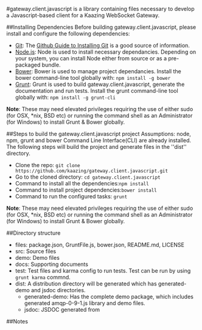 #gateway.client.javascript is a library containing files necessary to develop a Javascript-based client for a Kaazing WebSocket Gateway.

##Installing Dependencies
Before building gateway.client.javascript, please install and configure the following dependencies:

* [Git](http://git-scm.com/): The [Github Guide to Installing Git](https://help.github.com/articles/set-up-git) is a good source of information.
* [Node.js](http://nodejs.org/): Node is used to install necessary dependancies. Depending on your system, you can install Node either from source or as a pre-packaged bundle.
* [Bower](http://bower.io/): Bower is used to manage project dependancies. Install the bower command-line tool globally with:  ```npm install -g bower```
* [Grunt](http://gruntjs.com/): Grunt is used to build gateway.client.javascript, generate the documentation and run tests. Install the grunt command-line tool globally with: ```npm install -g grunt-cli```

**Note**: These may need elevated privileges requiring the use of either sudo (for OSX, *nix, BSD etc) or running the command shell as an Administrator (for Windows) to install Grunt & Bower globally.


##Steps to build the gateway.client.javascript project
Assumptions: node, npm, grunt and bower Command Line Interface(CLI) are already installed. The following steps will build the project and generate files in the ''dist'' directory.

* Clone the repo: ```git clone https://github.com/kaazing/gateway.client.javascript.git```
* Go to the cloned directory: ```cd gateway.client.javascript```
* Command to install all the dependencies:```npm install```
* Command to install project dependencies:```bower install```
* Command to run the configured tasks: ```grunt```

**Note**: These may need elevated privileges requiring the use of either sudo (for OSX, *nix, BSD etc) or running the command shell as an Administrator (for Windows) to install Grunt & Bower globally.


##Directory structure
* files: package.json, GruntFile.js, bower.json, README.md, LICENSE
* src: Source files
* demo: Demo files
* docs: Supporting documents
* test: Test files and karma config to run tests. Test can be run by using ```grunt karma``` commnd.
* dist: A distribution directory will be generated which has generated-demo and jsdoc directories.
    * generated-demo: Has the complete demo package, which includes generated amqp-0-9-1.js library and demo files.
    * jsdoc: JSDOC generated from 

##Notes
